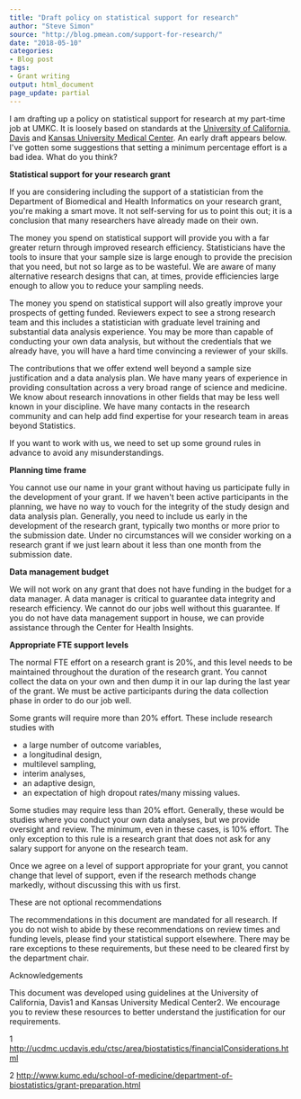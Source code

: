 ```yaml
---
title: "Draft policy on statistical support for research"
author: "Steve Simon"
source: "http://blog.pmean.com/support-for-research/"
date: "2018-05-10"
categories:
- Blog post
tags:
- Grant writing
output: html_document
page_update: partial
---
```


I am drafting up a policy on statistical support for research at my
part-time job at UMKC. It is loosely based on standards at the
[University of California,
Davis](http://ucdmc.ucdavis.edu/ctsc/area/biostatistics/financialConsiderations.html)
and [Kansas University Medical
Center](http://www.kumc.edu/school-of-medicine/department-of-biostatistics/grant-preparation.html).
An early draft appears below. I've gotten some suggestions that setting
a minimum percentage effort is a bad idea. What do you think?



<!---More--->

**Statistical support for your research grant**

If you are considering including the support of a statistician from the
Department of Biomedical and Health Informatics on your research grant,
you're making a smart move. It not self-serving for us to point this
out; it is a conclusion that many researchers have already made on their
own.

The money you spend on statistical support will provide you with a far
greater return through improved research efficiency. Statisticians have
the tools to insure that your sample size is large enough to provide the
precision that you need, but not so large as to be wasteful. We are
aware of many alternative research designs that can, at times, provide
efficiencies large enough to allow you to reduce your sampling needs.

The money you spend on statistical support will also greatly improve
your prospects of getting funded. Reviewers expect to see a strong
research team and this includes a statistician with graduate level
training and substantial data analysis experience. You may be more than
capable of conducting your own data analysis, but without the
credentials that we already have, you will have a hard time convincing a
reviewer of your skills.

The contributions that we offer extend well beyond a sample size
justification and a data analysis plan. We have many years of experience
in providing consultation across a very broad range of science and
medicine. We know about research innovations in other fields that may be
less well known in your discipline. We have many contacts in the
research community and can help add find expertise for your research
team in areas beyond Statistics.

If you want to work with us, we need to set up some ground rules in
advance to avoid any misunderstandings.

**Planning time frame**

You cannot use our name in your grant without having us participate
fully in the development of your grant. If we haven't been active
participants in the planning, we have no way to vouch for the integrity
of the study design and data analysis plan. Generally, you need to
include us early in the development of the research grant, typically two
months or more prior to the submission date. Under no circumstances will
we consider working on a research grant if we just learn about it less
than one month from the submission date.

**Data management budget**

We will not work on any grant that does not have funding in the budget
for a data manager. A data manager is critical to guarantee data
integrity and research efficiency. We cannot do our jobs well without
this guarantee. If you do not have data management support in house, we
can provide assistance through the Center for Health Insights.

**Appropriate FTE support levels**

The normal FTE effort on a research grant is 20%, and this level needs
to be maintained throughout the duration of the research grant. You
cannot collect the data on your own and then dump it in our lap during
the last year of the grant. We must be active participants during the
data collection phase in order to do our job well.

Some grants will require more than 20% effort. These include research
studies with

-   a large number of outcome variables,
-   a longitudinal design,
-   multilevel sampling,
-   interim analyses,
-   an adaptive design,
-   an expectation of high dropout rates/many missing values.

Some studies may require less than 20% effort. Generally, these would be
studies where you conduct your own data analyses, but we provide
oversight and review. The minimum, even in these cases, is 10% effort.
The only exception to this rule is a research grant that does not ask
for any salary support for anyone on the research team.

Once we agree on a level of support appropriate for your grant, you
cannot change that level of support, even if the research methods change
markedly, without discussing this with us first.

These are not optional recommendations

The recommendations in this document are mandated for all research. If
you do not wish to abide by these recommendations on review times and
funding levels, please find your statistical support elsewhere. There
may be rare exceptions to these requirements, but these need to be
cleared first by the department chair.

Acknowledgements

This document was developed using guidelines at the University of
California, Davis1 and Kansas University Medical Center2. We encourage
you to review these resources to better understand the justification for
our requirements.

1
http://ucdmc.ucdavis.edu/ctsc/area/biostatistics/financialConsiderations.html

2
http://www.kumc.edu/school-of-medicine/department-of-biostatistics/grant-preparation.html






